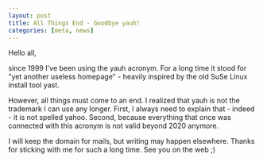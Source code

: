 ```yaml
---
layout: post
title: All Things End - Goodbye yauh!
categories: [meta, news]
---
```


Hello all,

since 1999 I've been using the yauh acronym. For a long time it stood for "yet another useless homepage" - heavily inspired by the old SuSe Linux install tool yast.

However, all things must come to an end. I realized that yauh is not the trademark I can use any longer. First, I always need to explain that - indeed - it is not spelled yahoo. Second, because everything that once was connected with this acronym is not valid beyond 2020 anymore. 

I will keep the domain for mails, but writing may happen elsewhere. Thanks for sticking with me for such a long time. See you on the web ;)
